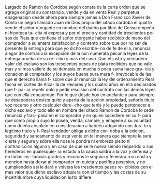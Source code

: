 Largado de Ramon de Cordoba según consta de la carta orden que se agrega original su constancia, vende y da en venta Real y perpetua enagenacion desde ahora para siempre jamas a Don Francisco Xavier de Conto un negro llamado Juan de Dios propio del citado cordoba el qual lo vende el señor otorgante en nombre del dueño por libre de Censo empeño ni hipoteca ta- cita ni expresa y por el precio y cantidad de trescientos pe- sos de Plata que confiesa el señor otorgante haber recibido de mano del comprador a su entera satisfaccion y contento sobre que por no ser de presente la entrega para que yo dicho escribe- no de fe de ella, renuncia alegar de contrario la excepcion de la non numerata pecunia leyes de la entrega prueba de su re- cibo y mas del caso. Que el justo y verdadero valor del esclavo son los trescientos pesos de plata recibidos que no vale mas y si mas valiere de su demasia en mucha o poca suma hace gra- cia y donacion al comprador y los suyos buena pura mera f- irrevocable de las que el derecho llama f- sobre que 3r renuncia la ley del ordenamiento Real fecha en cortes de Alca- la de Henares y los cuatro años en ella declarados que f- pa- ra repetir dolo y pedir rescision del contrato con las demás leyes que con ella concuerdan: Por lo que desde hoy en adelante y para siempre se desapodera desiste quito y aparta de la accion propiedad, señorío titulo voz recurso y otro cualquier dere- cho que tenia y le puede pertenecer a dicho esclavo y todo ello en nombre del citado Ramon de Cordoba lo cede renuncia y tras- pasa en el comprador y en quien sucediere en su f- para que como propio suyo lo posea, venda, cambie, y enagene a su voluntad como dueño absoluto en consideracion a haberlo adquirido con Jus- to y legitimo titulo y f- Real vendedor obliga a dicho cor- doba a la exicion, seguridad y sancamento de esta venta en tal manera que siempre le sera cierta y segura y sobre ella nose le pondra ni embreza pleito ni contradiccion alguna y en caso de que se le nueva siendo requerido o sus herederos en qualesquie- ra estado a la causa saldra a la voz y defensa y en todas ins- tancias grados y recursos le seguira y fenerara a su costa y mencion hasta dexar al comprador en quieta y pacifica posesion, y no cumpliendolo asi le dará y volvera los trescientos pesos re- cibidos con el mas valor que dicho esclavo adquiera con el tiempo y las costas de su incertidumbre cuya liquidacion lusto difiere